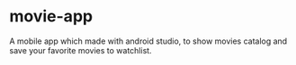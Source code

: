# movie-app
A mobile app which made with android studio, to show movies catalog and save your favorite movies to watchlist.
